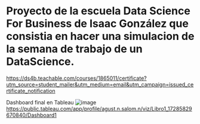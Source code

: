 # Proyecto de la escuela Data Science For Business de Isaac González que consistia en hacer una simulacion de la semana de trabajo de un DataScience. 
https://ds4b.teachable.com/courses/1865011/certificate?utm_source=student_mailer&utm_medium=email&utm_campaign=issued_certificate_notification

Dashboard final en Tableau
![image](https://github.com/user-attachments/assets/246709f5-4b32-43d2-8c56-dbf13b3e6eb7)
https://public.tableau.com/app/profile/agust.n.salom.n/viz/Libro1_17285829670840/Dashboard1
